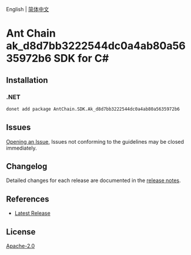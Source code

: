 English | [简体中文](README-CN.md)

# Ant Chain ak_d8d7bb3222544dc0a4ab80a5635972b6 SDK for C#

## Installation

### .NET

```bash
donet add package AntChain.SDK.Ak_d8d7bb3222544dc0a4ab80a5635972b6
```

## Issues

[Opening an Issue](https://github.com/alipay/antchain-openapi-prod-sdk/issues/new), Issues not conforming to the guidelines may be closed immediately.

## Changelog

Detailed changes for each release are documented in the [release notes](./ChangeLog.md).

## References

* [Latest Release](https://github.com/alipay/antchain-openapi-prod-sdk/)

## License

[Apache-2.0](http://www.apache.org/licenses/LICENSE-2.0)
